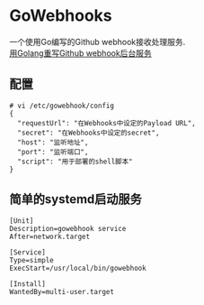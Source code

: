 # GoWebhooks
一个使用Go编写的Github webhook接收处理服务.  
[用Golang重写Github webhook后台服务](https://moonagic.com/make-webhook-backend-with-golang/)

## 配置
```
# vi /etc/gowebhook/config
{
  "requestUrl": "在Webhooks中设定的Payload URL",
  "secret": "在Webhooks中设定的secret",
  "host": "监听地址",
  "port": "监听端口",
  "script": "用于部署的shell脚本"
}
```

## 简单的systemd启动服务
```
[Unit]
Description=gowebhook service
After=network.target

[Service]
Type=simple
ExecStart=/usr/local/bin/gowebhook

[Install]
WantedBy=multi-user.target
```
